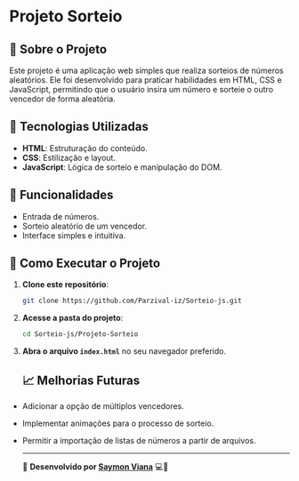 # Projeto Sorteio

## 📌 Sobre o Projeto
Este projeto é uma aplicação web simples que realiza sorteios de números aleatórios. Ele foi desenvolvido para praticar habilidades em HTML, CSS e JavaScript, permitindo que o usuário insira um número e sorteie o outro vencedor de forma aleatória.

## 🚀 Tecnologias Utilizadas
- **HTML**: Estruturação do conteúdo.
- **CSS**: Estilização e layout.
- **JavaScript**: Lógica de sorteio e manipulação do DOM.

## 🎯 Funcionalidades
- Entrada de números.
- Sorteio aleatório de um vencedor.
- Interface simples e intuitiva.

## 📂 Como Executar o Projeto
1. **Clone este repositório**:
   ```bash
   git clone https://github.com/Parzival-iz/Sorteio-js.git
2. **Acesse a pasta do projeto**:
   ```bash
   cd Sorteio-js/Projeto-Sorteio
   ```
3. **Abra o arquivo `index.html`** no seu navegador preferido.

   ## 📈 Melhorias Futuras
- Adicionar a opção de múltiplos vencedores.
- Implementar animações para o processo de sorteio.
- Permitir a importação de listas de números a partir de arquivos.

  ___

  📌 **Desenvolvido por [Saymon Viana](https://github.com/Parzival-iz)** 💻🚀
